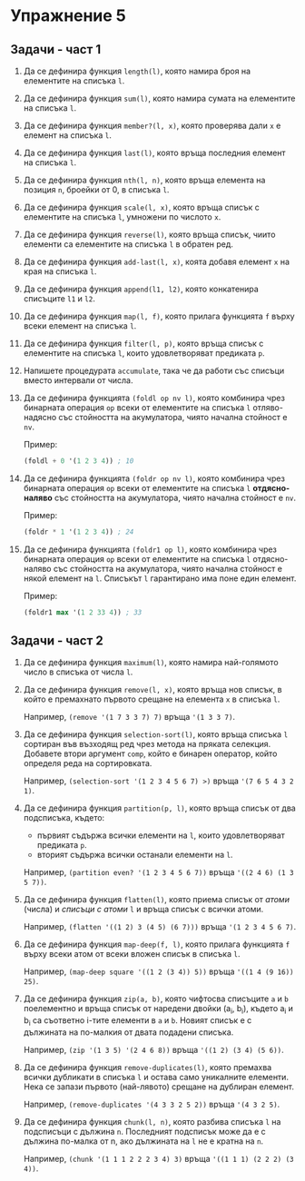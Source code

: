 Упражнение 5
============

Задачи - част 1
---------------

1. Да се дефинира функция `length(l)`, която намира броя на елементите на
списъка `l`.

1. Да се дефинира функция `sum(l)`, която намира сумата на елементите на
списъка `l`.

1. Да се дефинира функция `member?(l, x)`, която проверява дали `x` е елемент на
списъка `l`.

1. Да се дефинира функция `last(l)`, която връща последния елемент на списъка
`l`.

1. Да се дефинира функция `nth(l, n)`, която връща елемента на позиция `n`,
броейки от 0, в списъка `l`.

1. Да се дефинира функция `scale(l, x)`, която връща списък с елементите на
списъка `l`, умножени по числото `x`.

1. Да се дефинира функция `reverse(l)`, която връща списък, чиито елементи са
елементите на списъка `l` в обратен ред.

1. Да се дефинира функция `add-last(l, x)`, коята добавя елемент `x` на края на
списъка `l`.

1. Да се дефинира функция `append(l1, l2)`, която конкатенира списъците `l1` и
`l2`.

1. Да се дефинира функция `map(l, f)`, която прилага функцията `f` върху
всеки елемент на списъка `l`.

1. Да се дефинира функция `filter(l, p)`, която връща списък с елементите на
списъка `l`, които удовлетворяват предиката `p`.

1. Напишете процедурата `accumulate`, така че да работи със списъци вместо
интервали от числа.

1. Да се дефинира функцията `(foldl op nv l)`,
която комбинира чрез бинарната операция `op`
всеки от елементите на списъка `l` отляво-надясно
със стойността на акумулатора, чиято начална стойност е `nv`.

    Пример:

    ```scheme
    (foldl + 0 '(1 2 3 4)) ; 10
    ```

1. Да се дефинира функцията `(foldr op nv l)`,
която комбинира чрез бинарната операция `op`
всеки от елементите на списъка `l` **отдясно-наляво**
със стойността на акумулатора, чиято начална стойност е `nv`.

    Пример:

    ```scheme
    (foldr * 1 '(1 2 3 4)) ; 24
    ```

1. Да се дефинира функцията `(foldr1 op l)`,
която комбинира чрез бинарната операция `op`
всеки от елементите на списъка `l` отдясно-наляво
със стойността на акумулатора, чиято начална стойност е някой елемент на `l`.
Списъкът `l` гарантирано има поне един елемент.

    Пример:

    ```scheme
    (foldr1 max '(1 2 33 4)) ; 33
    ```

Задачи - част 2
---------------

1. Да се дефинира функция `maximum(l)`, която
намира най-голямото число в списъка от числа `l`.

2. Да се дефинира функция `remove(l, x)`, която връща нов списък,
в който е премахнато първото срещане на елемента `x` в списъка `l`.

   Например, `(remove '(1 7 3 3 7) 7)` връща `'(1 3 3 7)`.

3. Да се дефинира функция `selection-sort(l)`, която връща списъка `l` сортиран
във възходящ ред чрез метода на пряката селекция. Добавете втори аргумент
`comp`, който е бинарен оператор, който определя реда на сортировката.

   Например, `(selection-sort '(1 2 3 4 5 6 7) >)` връща `'(7 6 5 4 3 2 1)`.

4. Да се дефинира функция `partition(p, l)`, която връща списък от два
подсписъка, където:

   - първият съдържа всички елементи на `l`, които удовлетворяват предиката `p`.
   - вторият съдържа всички останали елементи на `l`.

   Например, `(partition even? '(1 2 3 4 5 6 7))` връща `'((2 4 6) (1 3 5 7))`.

5. Да се дефинира функция `flatten(l)`, която приема списък от _атоми_ (числа)
и _списъци с атоми_ `l` и връща списък с всички атоми.

   Например, `(flatten '((1 2) 3 (4 5) (6 7)))` връща `'(1 2 3 4 5 6 7)`.

6. Да се дефинира функция `map-deep(f, l)`, която прилага функцията `f`
върху всеки атом от всеки вложен списък в списъка `l`.

   Например, `(map-deep square '((1 2 (3 4)) 5))` връща `'((1 4 (9 16)) 25)`.

7. Да се дефинира функция `zip(a, b)`, която чифтосва списъците `a` и `b`
поелементно и връща списък от наредени двойки (a<sub>i</sub>, b<sub>i</sub>),
където a<sub>i</sub> и b<sub>i</sub> са съответно i-тите елементи в `a` и `b`.
Новият списък е с дължината на по-малкия от двата подадени списъка.

   Например, `(zip '(1 3 5) '(2 4 6 8))` връща `'((1 2) (3 4) (5 6))`.

8. Да се дефинира функция `remove-duplicates(l)`, която премахва всички
дубликати в списъка `l` и остава само уникалните елементи.
Нека се запази първото (най-лявото) срещане на дублиран елемент.

   Например, `(remove-duplicates '(4 3 3 2 5 2))` връща `'(4 3 2 5)`.

1. Да се дефинира функция `chunk(l, n)`, която разбива списъка `l` на
подсписъци с дължина `n`.
Последният подсписък може да е с дължина по-малка от n, ако дължината на `l`
не е кратна на `n`.

   Например, `(chunk '(1 1 1 2 2 2 3 4) 3)` връща `'((1 1 1) (2 2 2) (3 4))`.
